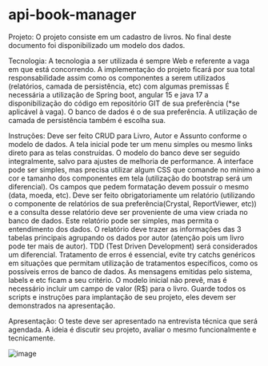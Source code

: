# api-book-manager

Projeto:
	O projeto consiste em um cadastro de livros. 
No final deste documento foi disponibilizado um modelo dos dados.

Tecnologia:
	A tecnologia a ser utilizada é sempre Web e referente a vaga em que está concorrendo. 
A implementação do projeto ficará por sua total responsabilidade assim como os componentes a serem utilizados (relatórios, camada de persistência, etc) com algumas premissas
	É necessária a utilização de Spring boot, angular 15 e java 17 a disponibilização do código em repositório GIT de sua preferência (*se aplicável à vaga). 
	O banco de dados é o de sua preferência. A utilização de camada de persistência também é escolha sua.

Instruções:
Deve ser feito CRUD para Livro, Autor e Assunto conforme o modelo de dados.
A tela inicial pode ter um menu simples ou mesmo links direto para as telas construídas.
O modelo do banco deve ser seguido integralmente, salvo para ajustes de melhoria de performance.
A interface pode ser simples, mas precisa utilizar algum CSS que comande no mínimo a cor e tamanho dos componentes em tela (utilização do bootstrap será um diferencial).
	Os campos que pedem formatação devem possuir o mesmo (data, moeda, etc).
	Deve ser feito obrigatoriamente um relatório (utilizando o componente de relatórios de sua preferência(Crystal, ReportViewer, etc)) e a consulta desse relatório deve ser proveniente de uma view criada no banco de dados. Este relatório pode ser simples, mas permita o entendimento dos dados. O relatório deve trazer as informações das 3 tabelas principais agrupando os dados por autor (atenção pois um livro pode ter mais de autor).
	TDD (Test Driven Development) será considerados um diferencial.
	Tratamento de erros é essencial, evite try catchs genéricos em situações que permitam utilização de tratamentos específicos, como os possíveis erros de banco de dados.
	As mensagens emitidas pelo sistema, labels e etc ficam a seu critério.
	O modelo inicial não prevê, mas é necessário incluir um campo de valor (R$) para o livro.
	Guarde todos os scripts e instruções para implantação de seu projeto, eles devem ser demonstrados na apresentação.
	
Apresentação:
	O teste deve ser apresentado na entrevista técnica que será agendada. A ideia é discutir seu projeto, avaliar o mesmo funcionalmente e tecnicamente.

 
![image](https://github.com/luizalbuquerque/api-book-manager/assets/34913677/942ed975-a12f-43f5-a2be-60fd468739b9)
